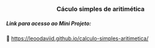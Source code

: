 <h3 align="center">Cáculo simples de aritimética </h3>



<h5> Link para acesso ao Mini Projeto: </h5>

🔗 https://leoodaviid.github.io/calculo-simples-aritimetica/